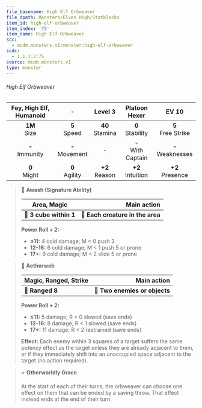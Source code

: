 ```yaml
---
file_basename: High Elf Orbweaver
file_dpath: Monsters/Elves High/Statblocks
item_id: high-elf-orbweaver
item_index: '75'
item_name: High Elf Orbweaver
scc:
  - mcdm.monsters.v1:monster:high-elf-orbweaver
scdc:
  - 1.1.1:2:75
source: mcdm.monsters.v1
type: monster
---
```


###### High Elf Orbweaver

| Fey, High Elf, Humanoid |          -          |       Level 3       |      Platoon Hexer      |         EV 10          |
| :---------------------: | :-----------------: | :-----------------: | :---------------------: | :--------------------: |
|    **1M**<br/> Size     |  **5**<br/> Speed   | **40**<br/> Stamina |  **0**<br/> Stability   | **5**<br/> Free Strike |
|   **-**<br/> Immunity   | **-**<br/> Movement |          -          | **-**<br/> With Captain | **-**<br/> Weaknesses  |
|    **0**<br/> Might     | **0**<br/> Agility  | **+2**<br/> Reason  |  **+2**<br/> Intuition  |  **+2**<br/> Presence  |

<!-- -->
> 🔳 **Awash (Signature Ability)**
>
> | **Area, Magic**        |                  **Main action** |
> | ---------------------- | -------------------------------: |
> | **📏 3 cube within 1** | **🎯 Each creature in the area** |
>
> **Power Roll + 2:**
>
> - **≤11:** 4 cold damage; M < 0 push 3
> - **12-16:** 6 cold damage; M < 1 push 5 or prone
> - **17+:** 9 cold damage; M < 2 slide 5 or prone

<!-- -->
> 🏹 **Aetherweb**
>
> | **Magic, Ranged, Strike** |               **Main action** |
> | ------------------------- | ----------------------------: |
> | **📏 Ranged 8**           | **🎯 Two enemies or objects** |
>
> **Power Roll + 2:**
>
> - **≤11:** 5 damage; R < 0 slowed (save ends)
> - **12-16:** 8 damage; R < 1 slowed (save ends)
> - **17+:** 11 damage; R < 2 restrained (save ends)
>
> **Effect:** Each enemy within 3 squares of a target suffers the same potency effect as the target unless they are already adjacent to them, or if they immediately shift into an unoccupied space adjacent to the target (no action required).

<!-- -->
> ⭐️ **Otherworldly Grace**
>
> At the start of each of their turns, the orbweaver can choose one effect on them that can be ended by a saving throw. That effect instead ends at the end of their turn.
